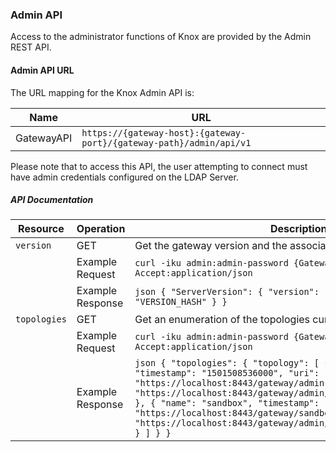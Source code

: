 <!---
   Licensed to the Apache Software Foundation (ASF) under one or more
   contributor license agreements.  See the NOTICE file distributed with
   this work for additional information regarding copyright ownership.
   The ASF licenses this file to You under the Apache License, Version 2.0
   (the "License"); you may not use this file except in compliance with
   the License.  You may obtain a copy of the License at

       https://www.apache.org/licenses/LICENSE-2.0

   Unless required by applicable law or agreed to in writing, software
   distributed under the License is distributed on an "AS IS" BASIS,
   WITHOUT WARRANTIES OR CONDITIONS OF ANY KIND, either express or implied.
   See the License for the specific language governing permissions and
   limitations under the License.
--->

### Admin API

Access to the administrator functions of Knox are provided by the Admin REST API.

#### Admin API URL

The URL mapping for the Knox Admin API is:

| Name       | URL                                                                                     |
|------------|-----------------------------------------------------------------------------------------|
| GatewayAPI | `https://{gateway-host}:{gateway-port}/{gateway-path}/admin/api/v1`                     |

Please note that to access this API, the user attempting to connect must have admin credentials configured on the LDAP Server.

##### API Documentation

| Resource         | Operation | Description                                                   |
|------------------|-----------|---------------------------------------------------------------|
| `version`        | GET       | Get the gateway version and the associated version hash       |
|                  | Example Request | `curl -iku admin:admin-password {GatewayAPI}/version -H Accept:application/json` |
|                  | Example Response | ```json { "ServerVersion": { "version": "VERSION_ID", "hash": "VERSION_HASH" } } ``` |
| `topologies`     | GET       | Get an enumeration of the topologies currently deployed.      |
|                  | Example Request | `curl -iku admin:admin-password {GatewayAPI}/topologies -H Accept:application/json` |
|                  | Example Response | ```json { "topologies": { "topology": [ { "name": "admin", "timestamp": "1501508536000", "uri": "https://localhost:8443/gateway/admin", "href": "https://localhost:8443/gateway/admin/api/v1/topologies/admin" }, { "name": "sandbox", "timestamp": "1501508536000", "uri": "https://localhost:8443/gateway/sandbox", "href": "https://localhost:8443/gateway/admin/api/v1/topologies/sandbox" } ] } } ``` |



